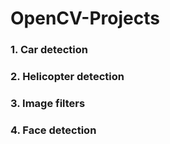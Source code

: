 # OpenCV-Projects

### 1. Car detection
### 2. Helicopter detection
### 3. Image filters
### 4. Face detection
